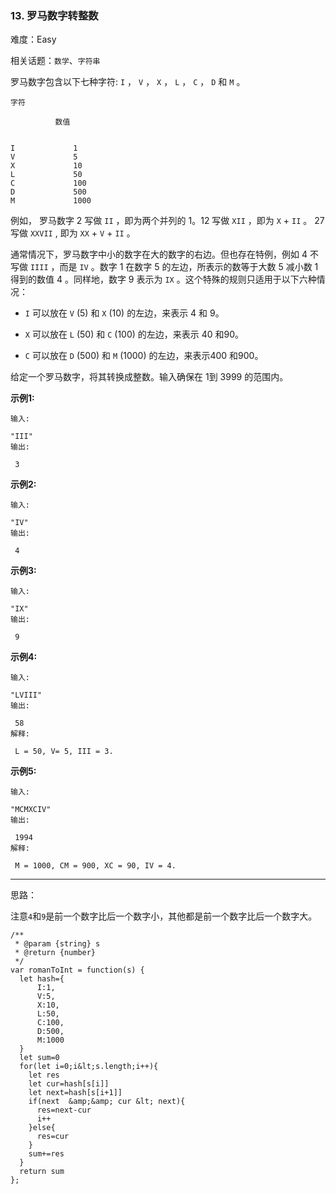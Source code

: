 ### 13. 罗马数字转整数

难度：Easy

相关话题：`数学`、`字符串`

罗马数字包含以下七种字符: `I` ， `V` ， `X` ， `L` ， `C` ， `D` 和 `M` 。





```
字符

          数值


I             1
V             5
X             10
L             50
C             100
D             500
M             1000
```

例如， 罗马数字 2 写做 `II` ，即为两个并列的 1。12 写做 `XII` ，即为 `X` + `II` 。 27 写做 `XXVII` , 即为 `XX` + `V` + `II` 。



通常情况下，罗马数字中小的数字在大的数字的右边。但也存在特例，例如 4 不写做 `IIII` ，而是 `IV` 。数字 1 在数字 5 的左边，所表示的数等于大数 5 减小数 1 得到的数值 4 。同样地，数字 9 表示为 `IX` 。这个特殊的规则只适用于以下六种情况：





*  `I` 可以放在 `V` (5) 和 `X` (10) 的左边，来表示 4 和 9。

*  `X` 可以放在 `L` (50) 和 `C` (100) 的左边，来表示 40 和90。

*  `C` 可以放在 `D` (500) 和 `M` (1000) 的左边，来表示400 和900。





给定一个罗马数字，将其转换成整数。输入确保在 1到 3999 的范围内。



 **示例1:** 





```
输入:

"III"
输出:

 3
```

 **示例2:** 





```
输入:

"IV"
输出:

 4
```

 **示例3:** 





```
输入:

"IX"
输出:

 9
```

 **示例4:** 





```
输入:

"LVIII"
输出:

 58
解释:

 L = 50, V= 5, III = 3.

```

 **示例5:** 





```
输入:

"MCMXCIV"
输出:

 1994
解释:

 M = 1000, CM = 900, XC = 90, IV = 4.
```


-----

思路：

注意`4`和`9`是前一个数字比后一个数字小，其他都是前一个数字比后一个数字大。


```
/**
 * @param {string} s
 * @return {number}
 */
var romanToInt = function(s) {
  let hash={
      I:1,
      V:5,
      X:10,
      L:50,
      C:100,
      D:500,
      M:1000
  }
  let sum=0
  for(let i=0;i&lt;s.length;i++){
    let res
    let cur=hash[s[i]]
    let next=hash[s[i+1]]
    if(next  &amp;&amp; cur &lt; next){
      res=next-cur
      i++
    }else{
      res=cur
    }
    sum+=res
  }
  return sum
};



```
